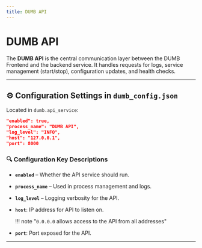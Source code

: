 ```yaml
---
title: DUMB API
---
```


# DUMB API
The **DUMB API** is the central communication layer between the DUMB Frontend and the backend service. It handles requests for logs, service management (start/stop), configuration updates, and health checks.

---

## ⚙️ Configuration Settings in `dumb_config.json`
Located in `dumb.api_service`:
```json
"enabled": true,
"process_name": "DUMB API",
"log_level": "INFO",
"host": "127.0.0.1",
"port": 8000
```

### 🔍 Configuration Key Descriptions
- **`enabled`** – Whether the API service should run.
- **`process_name`** – Used in process management and logs.
- **`log_level`** – Logging verbosity for the API.
- **`host`**: IP address for API to listen on.

    !!! note "`0.0.0.0` allows access to the API from all addresses"

- **`port`**: Port exposed for the API.

---
